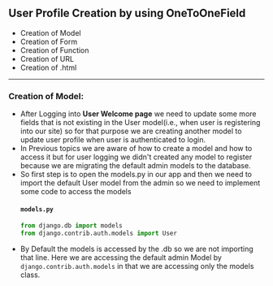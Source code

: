 ## User Profile Creation by using OneToOneField
  - Creation of Model
  - Creation of Form
  - Creation of Function
  - Creation of URL
  - Creation of .html
---
### Creation of Model:
  - After Logging into **User Welcome page** we need to update some more fields that is not existing in the User model(i.e., when user is registering into our site) so for that purpose we are creating another model to update user profile when user is authenticated to login.
  - In Previous topics we are aware of how to create a model and how to access it but for user logging we didn't created any model to register because we are migrating the default admin models to the database.
  - So first step is to open the models.py in our app and then we need to import the default User model from the admin so we need to implement some code to access the models <br/>
    #### ```models.py```
    ``` python
    from django.db import models
    from django.contrib.auth.models import User
    ```
   - By Default the models is accessed by the .db so we are not importing that line. Here we are accessing the default admin Model by ```django.contrib.auth.models``` in that we are accessing only the models class.
  

